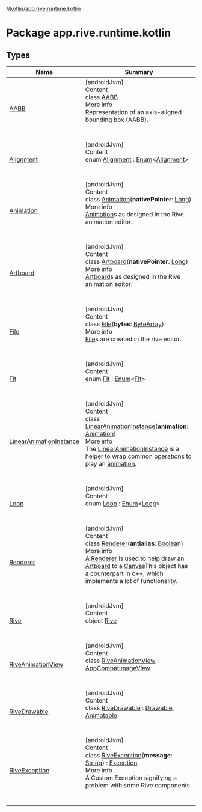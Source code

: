 //[kotlin](../../index.md)/[app.rive.runtime.kotlin](index.md)



# Package app.rive.runtime.kotlin  


## Types  
  
|  Name |  Summary | 
|---|---|
| <a name="app.rive.runtime.kotlin/AABB///PointingToDeclaration/"></a>[AABB](-a-a-b-b/index.md)| <a name="app.rive.runtime.kotlin/AABB///PointingToDeclaration/"></a>[androidJvm]  <br>Content  <br>class [AABB](-a-a-b-b/index.md)  <br>More info  <br>Representation of an axis-aligned bounding box (AABB).  <br><br><br>|
| <a name="app.rive.runtime.kotlin/Alignment///PointingToDeclaration/"></a>[Alignment](-alignment/index.md)| <a name="app.rive.runtime.kotlin/Alignment///PointingToDeclaration/"></a>[androidJvm]  <br>Content  <br>enum [Alignment](-alignment/index.md) : [Enum](https://kotlinlang.org/api/latest/jvm/stdlib/kotlin/-enum/index.html)<[Alignment](-alignment/index.md)>   <br><br><br>|
| <a name="app.rive.runtime.kotlin/Animation///PointingToDeclaration/"></a>[Animation](-animation/index.md)| <a name="app.rive.runtime.kotlin/Animation///PointingToDeclaration/"></a>[androidJvm]  <br>Content  <br>class [Animation](-animation/index.md)(**nativePointer**: [Long](https://kotlinlang.org/api/latest/jvm/stdlib/kotlin/-long/index.html))  <br>More info  <br>[Animation](-animation/index.md)s as designed in the Rive animation editor.  <br><br><br>|
| <a name="app.rive.runtime.kotlin/Artboard///PointingToDeclaration/"></a>[Artboard](-artboard/index.md)| <a name="app.rive.runtime.kotlin/Artboard///PointingToDeclaration/"></a>[androidJvm]  <br>Content  <br>class [Artboard](-artboard/index.md)(**nativePointer**: [Long](https://kotlinlang.org/api/latest/jvm/stdlib/kotlin/-long/index.html))  <br>More info  <br>[Artboard](-artboard/index.md)s as designed in the Rive animation editor.  <br><br><br>|
| <a name="app.rive.runtime.kotlin/File///PointingToDeclaration/"></a>[File](-file/index.md)| <a name="app.rive.runtime.kotlin/File///PointingToDeclaration/"></a>[androidJvm]  <br>Content  <br>class [File](-file/index.md)(**bytes**: [ByteArray](https://kotlinlang.org/api/latest/jvm/stdlib/kotlin/-byte-array/index.html))  <br>More info  <br>[File](-file/index.md)s are created in the rive editor.  <br><br><br>|
| <a name="app.rive.runtime.kotlin/Fit///PointingToDeclaration/"></a>[Fit](-fit/index.md)| <a name="app.rive.runtime.kotlin/Fit///PointingToDeclaration/"></a>[androidJvm]  <br>Content  <br>enum [Fit](-fit/index.md) : [Enum](https://kotlinlang.org/api/latest/jvm/stdlib/kotlin/-enum/index.html)<[Fit](-fit/index.md)>   <br><br><br>|
| <a name="app.rive.runtime.kotlin/LinearAnimationInstance///PointingToDeclaration/"></a>[LinearAnimationInstance](-linear-animation-instance/index.md)| <a name="app.rive.runtime.kotlin/LinearAnimationInstance///PointingToDeclaration/"></a>[androidJvm]  <br>Content  <br>class [LinearAnimationInstance](-linear-animation-instance/index.md)(**animation**: [Animation](-animation/index.md))  <br>More info  <br>The [LinearAnimationInstance](-linear-animation-instance/index.md) is a helper to wrap common operations to play an [animation](-linear-animation-instance/animation.md).  <br><br><br>|
| <a name="app.rive.runtime.kotlin/Loop///PointingToDeclaration/"></a>[Loop](-loop/index.md)| <a name="app.rive.runtime.kotlin/Loop///PointingToDeclaration/"></a>[androidJvm]  <br>Content  <br>enum [Loop](-loop/index.md) : [Enum](https://kotlinlang.org/api/latest/jvm/stdlib/kotlin/-enum/index.html)<[Loop](-loop/index.md)>   <br><br><br>|
| <a name="app.rive.runtime.kotlin/Renderer///PointingToDeclaration/"></a>[Renderer](-renderer/index.md)| <a name="app.rive.runtime.kotlin/Renderer///PointingToDeclaration/"></a>[androidJvm]  <br>Content  <br>class [Renderer](-renderer/index.md)(**antialias**: [Boolean](https://kotlinlang.org/api/latest/jvm/stdlib/kotlin/-boolean/index.html))  <br>More info  <br>A [Renderer](-renderer/index.md) is used to help draw an [Artboard](-artboard/index.md) to a [Canvas](https://developer.android.com/reference/kotlin/android/graphics/Canvas.html)This object has a counterpart in c++, which implements a lot of functionality.  <br><br><br>|
| <a name="app.rive.runtime.kotlin/Rive///PointingToDeclaration/"></a>[Rive](-rive/index.md)| <a name="app.rive.runtime.kotlin/Rive///PointingToDeclaration/"></a>[androidJvm]  <br>Content  <br>object [Rive](-rive/index.md)  <br><br><br>|
| <a name="app.rive.runtime.kotlin/RiveAnimationView///PointingToDeclaration/"></a>[RiveAnimationView](-rive-animation-view/index.md)| <a name="app.rive.runtime.kotlin/RiveAnimationView///PointingToDeclaration/"></a>[androidJvm]  <br>Content  <br>class [RiveAnimationView](-rive-animation-view/index.md) : [AppCompatImageView](https://developer.android.com/reference/kotlin/androidx/appcompat/widget/AppCompatImageView.html)  <br><br><br>|
| <a name="app.rive.runtime.kotlin/RiveDrawable///PointingToDeclaration/"></a>[RiveDrawable](-rive-drawable/index.md)| <a name="app.rive.runtime.kotlin/RiveDrawable///PointingToDeclaration/"></a>[androidJvm]  <br>Content  <br>class [RiveDrawable](-rive-drawable/index.md) : [Drawable](https://developer.android.com/reference/kotlin/android/graphics/drawable/Drawable.html), [Animatable](https://developer.android.com/reference/kotlin/android/graphics/drawable/Animatable.html)  <br><br><br>|
| <a name="app.rive.runtime.kotlin/RiveException///PointingToDeclaration/"></a>[RiveException](-rive-exception/index.md)| <a name="app.rive.runtime.kotlin/RiveException///PointingToDeclaration/"></a>[androidJvm]  <br>Content  <br>class [RiveException](-rive-exception/index.md)(**message**: [String](https://kotlinlang.org/api/latest/jvm/stdlib/kotlin/-string/index.html)) : [Exception](https://developer.android.com/reference/kotlin/java/lang/Exception.html)  <br>More info  <br>A Custom Exception signifying a problem with some Rive components.  <br><br><br>|

